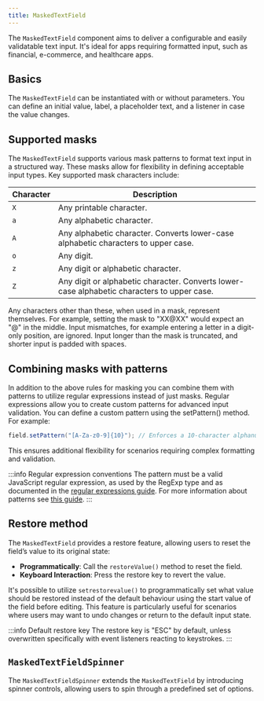 ```yaml
---
title: MaskedTextField
---
```


<DocChip chip='shadow' />

<DocChip chip='name' label="dwc-masked-textfield" />

<JavadocLink type="foundation" location="com/webforj/component/field/MaskedTextField" top='true'/>

The `MaskedTextField` component aims to deliver a configurable and easily validatable text input. It's ideal for apps requiring formatted input, such as financial, e-commerce, and healthcare apps.


## Basics

The `MaskedTextField` can be instantiated with or without parameters. You can define an initial value, label, a placeholder text, and a listener in case the value changes.

## Supported masks

The `MaskedTextField` supports various mask patterns to format text input in a structured way. These masks allow for flexibility in defining acceptable input types. Key supported mask characters include:

| Character  | Description                                                                                  |
|------------|----------------------------------------------------------------------------------------------|
| `X`        | Any printable character.                                                                     |
| `a`        | Any alphabetic character.                                                                    |
| `A`        | Any alphabetic character. Converts lower-case alphabetic characters to upper case.           |
| `o`        | Any digit.                                                                                   |
| `z`        | Any digit or alphabetic character.                                                           |
| `Z`        | Any digit or alphabetic character. Converts lower-case alphabetic characters to upper case.  |

Any characters other than these, when used in a mask, represent themselves. For example, setting the mask to "XX@XX" would expect an "@" in the middle. Input mismatches, for example entering a letter in a digit-only position, are ignored. Input longer than the mask is truncated, and shorter input is padded with spaces.



## Combining masks with patterns

In addition to the above rules for masking you can combine them with patterns to utilize regular expressions instead of just masks.
Regular expressions allow you to create custom patterns for advanced input validation. You can define a custom pattern using the setPattern() method. For example:

```java
field.setPattern("[A-Za-z0-9]{10}"); // Enforces a 10-character alphanumeric code
```
This ensures additional flexibility for scenarios requiring complex formatting and validation.

:::info Regular expression conventions
The pattern must be a valid JavaScript regular expression, as used by the RegExp type and as documented in the [regular expressions guide](https://developer.mozilla.org/en-US/docs/Web/JavaScript/Guide/Regular_expressions). For more information about patterns see [this guide](https://developer.mozilla.org/en-US/docs/Web/HTML/Attributes/pattern#overview).
:::

## Restore method

The `MaskedTextField` provides a restore feature, allowing users to reset the field’s value to its original state:

- **Programmatically**: Call the `restoreValue()` method to reset the field.
- **Keyboard Interaction**: Press the restore key to revert the value.

It's possible to utilize `setrestorevalue()` to programmatically set what value should be restored instead of the default behaviour using the start value of the field before editing. This feature is particularly useful for scenarios where users may want to undo changes or return to the default input state.

:::info Default restore key
The restore key is "ESC" by default, unless overwritten specifically with event listeners reacting to keystrokes. 
:::

## `MaskedTextFieldSpinner`

The `MaskedTextFieldSpinner` extends the `MaskedTextField` by introducing spinner controls, allowing users to spin through a predefined set of options. 


